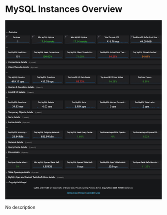# MySQL Instances Overview

![image](../../_images/PMM_MySQL_Instances_Overview_full.jpg)

No description
